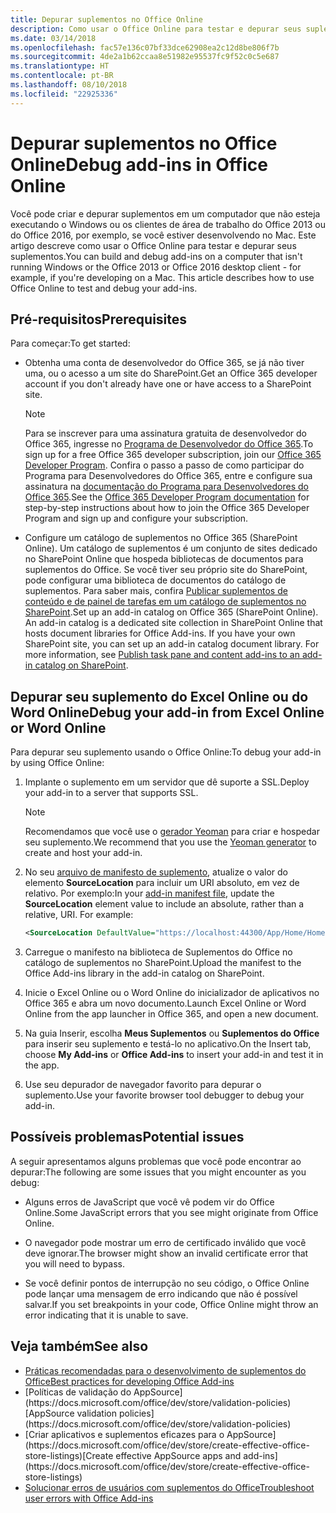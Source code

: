 ```yaml
---
title: Depurar suplementos no Office Online
description: Como usar o Office Online para testar e depurar seus suplementos.
ms.date: 03/14/2018
ms.openlocfilehash: fac57e136c07bf33dce62908ea2c12d8be806f7b
ms.sourcegitcommit: 4de2a1b62ccaa8e51982e95537fc9f52c0c5e687
ms.translationtype: HT
ms.contentlocale: pt-BR
ms.lasthandoff: 08/10/2018
ms.locfileid: "22925336"
---
```

# <a name="debug-add-ins-in-office-online"></a><span data-ttu-id="b7abb-103">Depurar suplementos no Office Online</span><span class="sxs-lookup"><span data-stu-id="b7abb-103">Debug add-ins in Office Online</span></span>


<span data-ttu-id="b7abb-p101">Você pode criar e depurar suplementos em um computador que não esteja executando o Windows ou os clientes de área de trabalho do Office 2013 ou do Office 2016, por exemplo, se você estiver desenvolvendo no Mac. Este artigo descreve como usar o Office Online para testar e depurar seus suplementos.</span><span class="sxs-lookup"><span data-stu-id="b7abb-p101">You can build and debug add-ins on a computer that isn't running Windows or the Office 2013 or Office 2016 desktop client - for example, if you're developing on a Mac. This article describes how to use Office Online to test and debug your add-ins.</span></span> 

## <a name="prerequisites"></a><span data-ttu-id="b7abb-106">Pré-requisitos</span><span class="sxs-lookup"><span data-stu-id="b7abb-106">Prerequisites</span></span>

<span data-ttu-id="b7abb-107">Para começar:</span><span class="sxs-lookup"><span data-stu-id="b7abb-107">To get started:</span></span>

- <span data-ttu-id="b7abb-108">Obtenha uma conta de desenvolvedor do Office 365, se já não tiver uma, ou o acesso a um site do SharePoint.</span><span class="sxs-lookup"><span data-stu-id="b7abb-108">Get an Office 365 developer account if you don't already have one or have access to a SharePoint site.</span></span>
    
  > [!NOTE]
  > <span data-ttu-id="b7abb-109">Para se inscrever para uma assinatura gratuita de desenvolvedor do Office 365, ingresse no [Programa de Desenvolvedor do Office 365](https://developer.microsoft.com/office/dev-program).</span><span class="sxs-lookup"><span data-stu-id="b7abb-109">To sign up for a free Office 365 developer subscription, join our [Office 365 Developer Program](https://developer.microsoft.com/office/dev-program).</span></span> <span data-ttu-id="b7abb-110">Confira o passo a passo de como participar do Programa para Desenvolvedores do Office 365, entre e configure sua assinatura na [documentação do Programa para Desenvolvedores do Office 365](https://docs.microsoft.com/office/developer-program/office-365-developer-program).</span><span class="sxs-lookup"><span data-stu-id="b7abb-110">See the [Office 365 Developer Program documentation](https://docs.microsoft.com/office/developer-program/office-365-developer-program) for step-by-step instructions about how to join the Office 365 Developer Program and sign up and configure your subscription.</span></span>
     
- <span data-ttu-id="b7abb-p103">Configure um catálogo de suplementos no Office 365 (SharePoint Online). Um catálogo de suplementos é um conjunto de sites dedicado no SharePoint Online que hospeda bibliotecas de documentos para suplementos do Office. Se você tiver seu próprio site do SharePoint, pode configurar uma biblioteca de documentos do catálogo de suplementos. Para saber mais, confira [Publicar suplementos de conteúdo e de painel de tarefas em um catálogo de suplementos no SharePoint](../publish/publish-task-pane-and-content-add-ins-to-an-add-in-catalog.md).</span><span class="sxs-lookup"><span data-stu-id="b7abb-p103">Set up an add-in catalog on Office 365 (SharePoint Online). An add-in catalog is a dedicated site collection in SharePoint Online that hosts document libraries for Office Add-ins. If you have your own SharePoint site, you can set up an add-in catalog document library. For more information, see [Publish task pane and content add-ins to an add-in catalog on SharePoint](../publish/publish-task-pane-and-content-add-ins-to-an-add-in-catalog.md).</span></span>
    

## <a name="debug-your-add-in-from-excel-online-or-word-online"></a><span data-ttu-id="b7abb-114">Depurar seu suplemento do Excel Online ou do Word Online</span><span class="sxs-lookup"><span data-stu-id="b7abb-114">Debug your add-in from Excel Online or Word Online</span></span>

<span data-ttu-id="b7abb-115">Para depurar seu suplemento usando o Office Online:</span><span class="sxs-lookup"><span data-stu-id="b7abb-115">To debug your add-in by using Office Online:</span></span>

1. <span data-ttu-id="b7abb-116">Implante o suplemento em um servidor que dê suporte a SSL.</span><span class="sxs-lookup"><span data-stu-id="b7abb-116">Deploy your add-in to a server that supports SSL.</span></span>
    
    > [!NOTE]
    > <span data-ttu-id="b7abb-117">Recomendamos que você use o [gerador Yeoman](https://github.com/OfficeDev/generator-office) para criar e hospedar seu suplemento.</span><span class="sxs-lookup"><span data-stu-id="b7abb-117">We recommend that you use the [Yeoman generator](https://github.com/OfficeDev/generator-office) to create and host your add-in.</span></span>
     
2. <span data-ttu-id="b7abb-p104">No seu [arquivo de manifesto de suplemento](../develop/add-in-manifests.md), atualize o valor do elemento **SourceLocation** para incluir um URI absoluto, em vez de relativo. Por exemplo:</span><span class="sxs-lookup"><span data-stu-id="b7abb-p104">In your [add-in manifest file](../develop/add-in-manifests.md), update the **SourceLocation** element value to include an absolute, rather than a relative, URI. For example:</span></span>
      
    ```xml
    <SourceLocation DefaultValue="https://localhost:44300/App/Home/Home.html" />
    ```
    
3. <span data-ttu-id="b7abb-120">Carregue o manifesto na biblioteca de Suplementos do Office no catálogo de suplementos no SharePoint.</span><span class="sxs-lookup"><span data-stu-id="b7abb-120">Upload the manifest to the Office Add-ins library in the add-in catalog on SharePoint.</span></span>
    
4. <span data-ttu-id="b7abb-121">Inicie o Excel Online ou o Word Online do inicializador de aplicativos no Office 365 e abra um novo documento.</span><span class="sxs-lookup"><span data-stu-id="b7abb-121">Launch Excel Online or Word Online from the app launcher in Office 365, and open a new document.</span></span>
    
5. <span data-ttu-id="b7abb-122">Na guia Inserir, escolha **Meus Suplementos** ou **Suplementos do Office** para inserir seu suplemento e testá-lo no aplicativo.</span><span class="sxs-lookup"><span data-stu-id="b7abb-122">On the Insert tab, choose  **My Add-ins** or **Office Add-ins** to insert your add-in and test it in the app.</span></span>
    
6. <span data-ttu-id="b7abb-123">Use seu depurador de navegador favorito para depurar o suplemento.</span><span class="sxs-lookup"><span data-stu-id="b7abb-123">Use your favorite browser tool debugger to debug your add-in.</span></span>

## <a name="potential-issues"></a><span data-ttu-id="b7abb-124">Possíveis problemas</span><span class="sxs-lookup"><span data-stu-id="b7abb-124">Potential issues</span></span>    

<span data-ttu-id="b7abb-125">A seguir apresentamos alguns problemas que você pode encontrar ao depurar:</span><span class="sxs-lookup"><span data-stu-id="b7abb-125">The following are some issues that you might encounter as you debug:</span></span>
    
- <span data-ttu-id="b7abb-126">Alguns erros de JavaScript que você vê podem vir do Office Online.</span><span class="sxs-lookup"><span data-stu-id="b7abb-126">Some JavaScript errors that you see might originate from Office Online.</span></span>
      
- <span data-ttu-id="b7abb-127">O navegador pode mostrar um erro de certificado inválido que você deve ignorar.</span><span class="sxs-lookup"><span data-stu-id="b7abb-127">The browser might show an invalid certificate error that you will need to bypass.</span></span>
      
- <span data-ttu-id="b7abb-128">Se você definir pontos de interrupção no seu código, o Office Online pode lançar uma mensagem de erro indicando que não é possível salvar.</span><span class="sxs-lookup"><span data-stu-id="b7abb-128">If you set breakpoints in your code, Office Online might throw an error indicating that it is unable to save.</span></span>

## <a name="see-also"></a><span data-ttu-id="b7abb-129">Veja também</span><span class="sxs-lookup"><span data-stu-id="b7abb-129">See also</span></span>

- [<span data-ttu-id="b7abb-130">Práticas recomendadas para o desenvolvimento de suplementos do Office</span><span class="sxs-lookup"><span data-stu-id="b7abb-130">Best practices for developing Office Add-ins</span></span>](../concepts/add-in-development-best-practices.md)
- <span data-ttu-id="b7abb-131">
  [Políticas de validação do AppSource](https://docs.microsoft.com/office/dev/store/validation-policies)</span><span class="sxs-lookup"><span data-stu-id="b7abb-131">[AppSource validation policies](https://docs.microsoft.com/office/dev/store/validation-policies)</span></span>  
- <span data-ttu-id="b7abb-132">
  [Criar aplicativos e suplementos eficazes para o AppSource](https://docs.microsoft.com/office/dev/store/create-effective-office-store-listings)</span><span class="sxs-lookup"><span data-stu-id="b7abb-132">[Create effective AppSource apps and add-ins](https://docs.microsoft.com/office/dev/store/create-effective-office-store-listings)</span></span>  
- [<span data-ttu-id="b7abb-133">Solucionar erros de usuários com suplementos do Office</span><span class="sxs-lookup"><span data-stu-id="b7abb-133">Troubleshoot user errors with Office Add-ins</span></span>](testing-and-troubleshooting.md)
    
